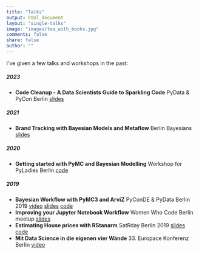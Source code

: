 ```yaml
---
title: "Talks"
output: html_document
layout: "single-talks"
image: "images/tea_with_books.jpg"
comments: false
share: false
author: ""
---
```

I've given a few talks and workshops in the past:

##### 2023
- __Code Cleanup - A Data Scientists Guide to Sparkling Code__ PyData & PyCon Berlin [slides](/talks/slides/Code_Cleanup-A_Data_Scientists_Guide_to_Sparkling_Code.pdf)

##### 2021
- __Brand Tracking with Bayesian Models and Metaflow__ Berlin Bayesians [slides](/talks/slides/Brand_Tracking-BB.pdf)

##### 2020
- __Getting started with PyMC and Bayesian Modelling__ Workshop for PyLadies Berlin [code](https://github.com/corriebar/PyLadies-Bayesian-Tutorial)

##### 2019
- __Bayesian Workflow with PyMC3 and ArviZ__ PyConDE & PyData Berlin 2019 [video](https://www.youtube.com/watch?v=WbNmcvxRwow) [slides](/talks/slides/Bayesian_Workflow_with_PyMC3_and_ArviZ.pdf) [code](https://github.com/corriebar/Bayesian-Workflow-with-PyMC)
- __Improving your Jupyter Notebook Workflow__ Women Who Code Berlin meetup [slides](/talks/slides/Improving_your_notebook_workflow.pdf)
- __Estimating House prices with RStanarm__ SatRday Berlin 2019 [slides](https://corriebar.github.io/Estimating-Houseprices/Estimating-Houseprices-with-rstanarm.html#1) [code](https://github.com/corriebar/Estimating-Houseprices)
- __Mit Data Science in die eigenen vier Wände__ 33. Europace Konferenz Berlin [video](https://www.youtube.com/watch?v=mliappd2PB0)


